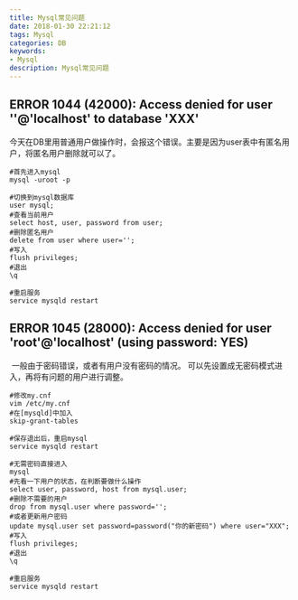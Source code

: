 ```yaml
---
title: Mysql常见问题
date: 2018-01-30 22:21:12
tags: Mysql
categories: DB
keywords: 
- Mysql
description: Mysql常见问题
---
```


## ERROR 1044 (42000): Access denied for user ''@'localhost' to database 'XXX'

​	今天在DB里用普通用户做操作时，会报这个错误。主要是因为user表中有匿名用户，将匿名用户删除就可以了。

```mysql
#首先进入mysql
mysql -uroot -p

#切换到mysql数据库
user mysql;
#查看当前用户
select host, user, password from user;
#删除匿名用户
delete from user where user='';
#写入
flush privileges;
#退出
\q

#重启服务
service mysqld restart
```

## ERROR 1045 (28000): Access denied for user 'root'@'localhost' (using password: YES)

​	一般由于密码错误，或者有用户没有密码的情况。	可以先设置成无密码模式进入，再将有问题的用户进行调整。

```mysql
#修改my.cnf
vim /etc/my.cnf
#在[mysqld]中加入
skip-grant-tables

#保存退出后，重启mysql
service mysqld restart

#无需密码直接进入
mysql
#先看一下用户的状态，在判断要做什么操作
select user, password, host from mysql.user;
#删除不需要的用户
drop from mysql.user where password='';
#或者更新用户密码
update mysql.user set password=password("你的新密码") where user="XXX";
#写入
flush privileges;
#退出
\q

#重启服务
service mysqld restart
```



